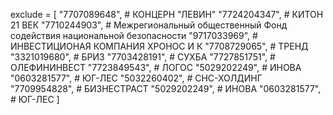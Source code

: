 exclude = [
    "7707089648", # КОНЦЕРН "ЛЕВИН"
    "7724204347", # КИТОН 21 ВЕК
    "7710244903", # Межрегиональный общественный Фонд содействия национальной безопасности
    "9717033969", # ИНВЕСТИЦИОНАЯ КОМПАНИЯ ХРОНОС И К
    "7708729065", # ТРЕНД
    "3321019680", # БРИЗ
    "7703428191", # СУХБА
    "7727851751", # ОЛЕФИНИНВЕСТ
    "7723849543", # ЛОГОС
    "5029202249", # ИНОВА
    "0603281577", # ЮГ-ЛЕС
    "5032260402", # СНС-ХОЛДИНГ
    "7709954828", # БИЗНЕСТРАСТ
    "5029202249", # ИНОВА
    "0603281577", # ЮГ-ЛЕС
    ]

